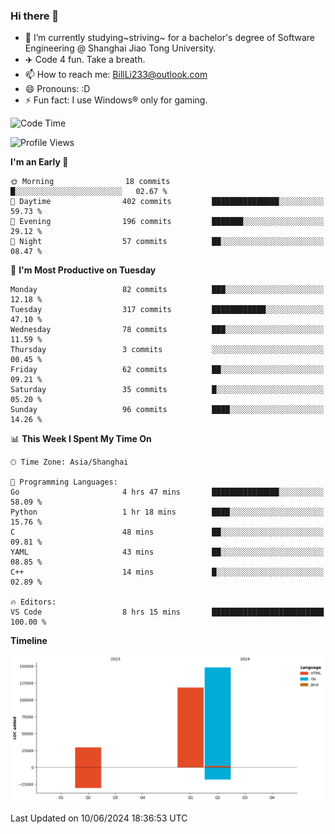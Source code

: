 ### Hi there 👋
- 🌱 I’m currently studying~striving~ for a bachelor's degree of Software Engineering @ Shanghai Jiao Tong University.
- ✈️ Code 4 fun. Take a breath.
- 📫 How to reach me: BillLi233@outlook.com
- 😄 Pronouns: :D
- ⚡ Fun fact: I use Windows® only for gaming.

<!--START_SECTION:waka-->
![Code Time](http://img.shields.io/badge/Code%20Time-211%20hrs%2052%20mins-blue)

![Profile Views](http://img.shields.io/badge/Profile%20Views-4-blue)

**I'm an Early 🐤** 

```text
🌞 Morning                18 commits          █░░░░░░░░░░░░░░░░░░░░░░░░   02.67 % 
🌆 Daytime                402 commits         ███████████████░░░░░░░░░░   59.73 % 
🌃 Evening                196 commits         ███████░░░░░░░░░░░░░░░░░░   29.12 % 
🌙 Night                  57 commits          ██░░░░░░░░░░░░░░░░░░░░░░░   08.47 % 
```
📅 **I'm Most Productive on Tuesday** 

```text
Monday                   82 commits          ███░░░░░░░░░░░░░░░░░░░░░░   12.18 % 
Tuesday                  317 commits         ████████████░░░░░░░░░░░░░   47.10 % 
Wednesday                78 commits          ███░░░░░░░░░░░░░░░░░░░░░░   11.59 % 
Thursday                 3 commits           ░░░░░░░░░░░░░░░░░░░░░░░░░   00.45 % 
Friday                   62 commits          ██░░░░░░░░░░░░░░░░░░░░░░░   09.21 % 
Saturday                 35 commits          █░░░░░░░░░░░░░░░░░░░░░░░░   05.20 % 
Sunday                   96 commits          ████░░░░░░░░░░░░░░░░░░░░░   14.26 % 
```


📊 **This Week I Spent My Time On** 

```text
🕑︎ Time Zone: Asia/Shanghai

💬 Programming Languages: 
Go                       4 hrs 47 mins       ███████████████░░░░░░░░░░   58.09 % 
Python                   1 hr 18 mins        ████░░░░░░░░░░░░░░░░░░░░░   15.76 % 
C                        48 mins             ██░░░░░░░░░░░░░░░░░░░░░░░   09.81 % 
YAML                     43 mins             ██░░░░░░░░░░░░░░░░░░░░░░░   08.85 % 
C++                      14 mins             █░░░░░░░░░░░░░░░░░░░░░░░░   02.89 % 

🔥 Editors: 
VS Code                  8 hrs 15 mins       █████████████████████████   100.00 % 
```

**Timeline**

![Lines of Code chart](https://raw.githubusercontent.com/GMH233/GMH233/main/assets/bar_graph.png)


 Last Updated on 10/06/2024 18:36:53 UTC
<!--END_SECTION:waka-->

<!--
**GMH233/GMH233** is a ✨ _special_ ✨ repository because its `README.md` (this file) appears on your GitHub profile.

Here are some ideas to get you started:

- 🔭 I’m currently working on ...
- 🌱 I’m currently learning ...
- 👯 I’m looking to collaborate on ...
- 🤔 I’m looking for help with ...
- 💬 Ask me about ...
- 📫 How to reach me: ...
- 😄 Pronouns: ...
- ⚡ Fun fact: ...
-->
